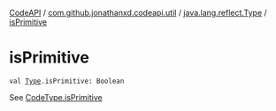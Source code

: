 [CodeAPI](../../index.md) / [com.github.jonathanxd.codeapi.util](../index.md) / [java.lang.reflect.Type](index.md) / [isPrimitive](.)

# isPrimitive

`val `[`Type`](http://docs.oracle.com/javase/6/docs/api/java/lang/reflect/Type.html)`.isPrimitive: Boolean`

See [CodeType.isPrimitive](../../com.github.jonathanxd.codeapi.type/-code-type/is-primitive.md)

